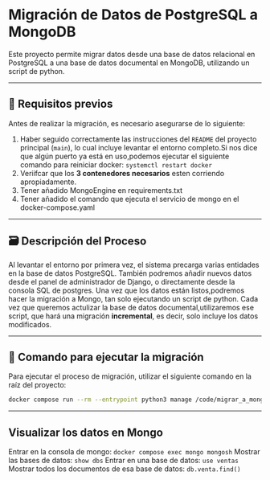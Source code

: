 # Migración de Datos de PostgreSQL a MongoDB

Este proyecto permite migrar datos desde una base de datos relacional en PostgreSQL a una base de datos documental en MongoDB, utilizando un script de python.

---

## 🔧 Requisitos previos

Antes de realizar la migración, es necesario asegurarse de lo siguiente:

1. Haber seguido correctamente las instrucciones del `README` del proyecto principal (`main`), lo cual incluye levantar el entorno completo.Si nos dice que algún puerto ya está en uso,podemos ejecutar el siguiente comando para reiniciar docker: `systemctl restart docker`
2. Veriifcar que los **3 contenedores necesarios** esten corriendo apropiadamente.
3. Tener añadido MongoEngine en requirements.txt
4. Tener añadido el comando que ejecuta el servicio de mongo en el docker-compose.yaml
   
---

## 🗃️ Descripción del Proceso

Al levantar el entorno por primera vez, el sistema precarga varias entidades en la base de datos PostgreSQL. También podremos añadir nuevos datos desde el panel de administrador de Django, o directamente desde la consola SQL de postgres.
Una vez que los datos están listos,podremos hacer la migración a Mongo, tan solo ejecutando un script de python. Cada vez que queremos actulizar la base de datos documental,utilizaremos ese script, que hará una migración **incremental**, es decir, solo incluye los datos modificados.

---

## 🚀 Comando para ejecutar la migración

Para ejecutar el proceso de migración, utilizar el siguiente comando en la raíz del proyecto:
```bash
docker compose run --rm --entrypoint python3 manage /code/migrar_a_mongo/migrar_a_mongo.py
```

---

## **Visualizar los datos en Mongo**

Entrar en la consola de mongo:
`docker compose exec mongo mongosh`
Mostrar las bases de datos:
`show dbs`
Entrar en una base de datos:
`use ventas`
Mostrar todos los documentos de esa base de datos:
`db.venta.find()`





